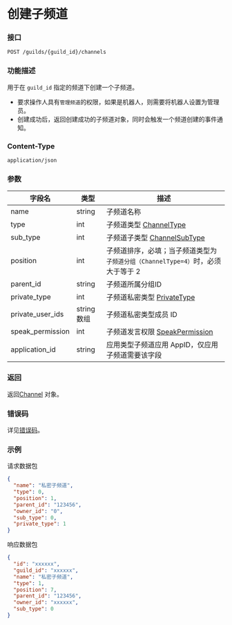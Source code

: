 # 创建子频道

### 接口

`POST /guilds/{guild_id}/channels`

### 功能描述

用于在 `guild_id` 指定的频道下创建一个子频道。

- 要求操作人具有`管理频道`的权限，如果是机器人，则需要将机器人设置为管理员。
- 创建成功后，返回创建成功的子频道对象，同时会触发一个频道创建的事件通知。

<PrivateDomain/>

### Content-Type

`application/json`

### 参数

| 字段名           | 类型        | 描述                                                                             |
| ---------------- | ----------- | -------------------------------------------------------------------------------- |
| name             | string      | 子频道名称                                                                       |
| type             | int    | 子频道类型 [ChannelType](model.md#channeltype)                                 |
| sub_type         | int         | 子频道子类型 [ChannelSubType](model.md#channelsubtype)                           |
| position         | int         | 子频道排序，必填；当子频道类型为 `子频道分组（ChannelType=4）`时，必须大于等于 2 |
| parent_id        | string      | 子频道所属分组ID                                                                 |
| private_type     | int         | 子频道私密类型 [PrivateType](model.md#privatetype)                               |
| private_user_ids | string 数组 | 子频道私密类型成员 ID                                                            |
| speak_permission | int         | 子频道发言权限 [SpeakPermission](model.md#speakpermission)                       |
| application_id   | string      | 应用类型子频道应用 AppID，仅应用子频道需要该字段                                 |

### 返回

返回[Channel](model.md#channel) 对象。

### 错误码

详见[错误码](../error/error.md)。

### 示例

请求数据包

```json
{
  "name": "私密子频道",
  "type": 0,
  "position": 1,
  "parent_id": "123456",
  "owner_id": "0",
  "sub_type": 0,
  "private_type": 1
}
```

响应数据包

```json
{
  "id": "xxxxxx",
  "guild_id": "xxxxxx",
  "name": "私密子频道",
  "type": 1,
  "position": 7,
  "parent_id": "123456",
  "owner_id": "xxxxxx",
  "sub_type": 0
}
```
